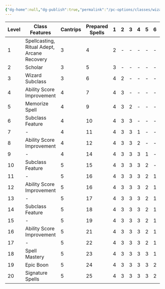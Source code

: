 ```yaml
---
{"dg-home":null,"dg-publish":true,"permalink":"/pc-options/classes/wizard/","dgPassFrontmatter":true,"created":"2025-03-23T06:15:34.800+11:00","updated":"2025-03-24T21:30:24.434+11:00"}
---
```



| Level | Class Features                              | Cantrips | Prepared Spells | 1   | 2   | 3   | 4   | 5   | 6   | 7   | 8   | 9   |
| ----- | ------------------------------------------- | -------- | --------------- | --- | --- | --- | --- | --- | --- | --- | --- | --- |
| 1     | Spellcasting, Ritual Adept, Arcane Recovery | 3        | 4               | 2   | -   | -   | -   | -   | -   | -   | -   | -   |
| 2     | Scholar                                     | 3        | 5               | 3   | -   | -   | -   | -   | -   | -   | -   | -   |
| 3     | Wizard Subclass                             | 3        | 6               | 4   | 2   | -   | -   | -   | -   | -   | -   | -   |
| 4     | Ability Score Improvement                   | 4        | 7               | 4   | 3   | -   | -   | -   | -   | -   | -   | -   |
| 5     | Memorize Spell                              | 4        | 9               | 4   | 3   | 2   | -   | -   | -   | -   | -   | -   |
| 6     | Subclass Feature                            | 4        | 10              | 4   | 3   | 3   | -   | -   | -   | -   | -   | -   |
| 7     | -                                           | 4        | 11              | 4   | 3   | 3   | 1   | -   | -   | -   | -   | -   |
| 8     | Ability Score Improvement                   | 4        | 12              | 4   | 3   | 3   | 2   | -   | -   | -   | -   | -   |
| 9     | -                                           | 4        | 14              | 4   | 3   | 3   | 3   | 1   | -   | -   | -   | -   |
| 10    | Subclass Feature                            | 5        | 15              | 4   | 3   | 3   | 3   | 2   | -   | -   | -   | -   |
| 11    | -                                           | 5        | 16              | 4   | 3   | 3   | 3   | 2   | 1   | -   | -   | -   |
| 12    | Ability Score Improvement                   | 5        | 16              | 4   | 3   | 3   | 3   | 2   | 1   | -   | -   | -   |
| 13    | -                                           | 5        | 17              | 4   | 3   | 3   | 3   | 2   | 1   | 1   | -   | -   |
| 14    | Subclass Feature                            | 5        | 18              | 4   | 3   | 3   | 3   | 2   | 1   | 1   | -   | -   |
| 15    | -                                           | 5        | 19              | 4   | 3   | 3   | 3   | 2   | 1   | 1   | 1   | -   |
| 16    | Ability Score Improvement                   | 5        | 21              | 4   | 3   | 3   | 3   | 2   | 1   | 1   | 1   | -   |
| 17    | -                                           | 5        | 22              | 4   | 3   | 3   | 3   | 2   | 1   | 1   | 1   | 1   |
| 18    | Spell Mastery                               | 5        | 23              | 4   | 3   | 3   | 3   | 3   | 1   | 1   | 1   | 1   |
| 19    | Epic Boon                                   | 5        | 24              | 4   | 3   | 3   | 3   | 3   | 2   | 1   | 1   | 1   |
| 20    | Signature Spells                            | 5        | 25              | 4   | 3   | 3   | 3   | 3   | 2   | 2   | 1   | 1   |

